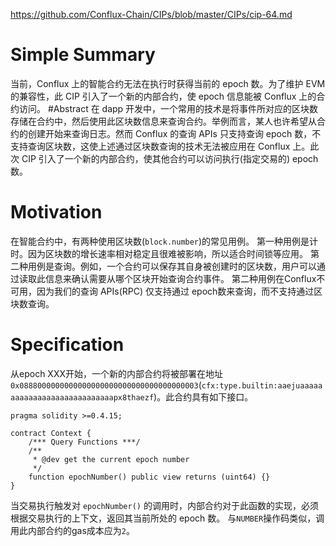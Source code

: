 https://github.com/Conflux-Chain/CIPs/blob/master/CIPs/cip-64.md
# Simple Summary
当前，Conflux 上的智能合约无法在执行时获得当前的 epoch 数。为了维护 EVM 的兼容性，此 CIP 引入了一个新的内部合约，使 epoch 信息能被 Conflux 上的合约访问。
#Abstract
在 dapp 开发中，一个常用的技术是将事件所对应的区块数存储在合约中，然后使用此区块数信息来查询合约。举例而言，某人也许希望从合约的创建开始来查询日志。然而 Conflux 的查询 APIs 只支持查询 epoch 数，不支持查询区块数，这使上述通过区块数查询的技术无法被应用在 Conflux 上。此次 CIP 引入了一个新的内部合约，使其他合约可以访问执行(指定交易的) epoch 数。
# Motivation
在智能合约中，有两种使用区块数(`block.number`)的常见用例。
第一种用例是计时。因为区块数的增长速率相对稳定且很难被影响，所以适合时间锁等应用。
第二种用例是查询。例如，一个合约可以保存其自身被创建时的区块数，用户可以通过读取此信息来确认需要从哪个区块开始查询合约事件。
第二种用例在Conflux不可用，因为我们的查询 APIs(RPC) 仅支持通过  epoch数来查询，而不支持通过区块数查询。
# Specification
从epoch XXX开始，一个新的内部合约将被部署在地址`0x0888000000000000000000000000000000000003`(`cfx:type.builtin:aaejuaaaaaaaaaaaaaaaaaaaaaaaaaaaapx8thaezf`)。此合约具有如下接口。
```solidity
pragma solidity >=0.4.15;

contract Context {
    /*** Query Functions ***/
    /**
     * @dev get the current epoch number
     */
    function epochNumber() public view returns (uint64) {}
}
```
当交易执行触发对 `epochNumber()` 的调用时，内部合约对于此函数的实现，必须根据交易执行的上下文，返回其当前所处的 epoch 数。
与`NUMBER`操作码类似，调用此内部合约的gas成本应为`2`。
